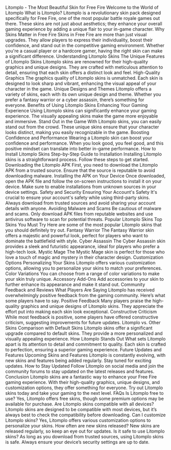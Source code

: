 Litomplo - The Most Beautiful Skin for Free Fire
Welcome to the World of Litomplo
What is Litomplo?
Litomplo is a revolutionary skin pack designed specifically for Free Fire, one of the most popular battle royale games out there. These skins are not just about aesthetics; they enhance your overall gaming experience by adding a unique flair to your in-game character.
Why Skins Matter in Free Fire
Skins in Free Fire are more than just visual upgrades. They allow players to express their individuality, boost their confidence, and stand out in the competitive gaming environment. Whether you're a casual player or a hardcore gamer, having the right skin can make a significant difference.
Understanding Litomplo Skins
The Unique Features of Litomplo Skins
Litomplo skins are renowned for their high-quality graphics and unique designs. They are crafted with meticulous attention to detail, ensuring that each skin offers a distinct look and feel.
High-Quality Graphics
The graphics quality of Litomplo skins is unmatched. Each skin is designed to look sharp and vibrant, enhancing the visual appeal of your character in the game.
Unique Designs and Themes
Litomplo offers a variety of skins, each with its own unique design and theme. Whether you prefer a fantasy warrior or a cyber assassin, there’s something for everyone.
Benefits of Using Litomplo Skins
Enhancing Your Gaming Experience
Using Litomplo skins can significantly enhance your gaming experience. The visually appealing skins make the game more enjoyable and immersive.
Stand Out in the Game
With Litomplo skins, you can easily stand out from the crowd. These unique skins ensure that your character looks distinct, making you easily recognizable in the game.
Boosting Confidence and Performance
Wearing a Litomplo skin can boost your confidence and performance. When you look good, you feel good, and this positive mindset can translate into better in-game performance.
How to Install Litomplo Skins
Step-by-Step Guide to Installation
Installing Litomplo skins is a straightforward process. Follow these steps to get started.
Downloading the Litomplo APK
First, you need to download the Litomplo APK from a trusted source. Ensure that the source is reputable to avoid downloading malware.
Installing the APK on Your Device
Once downloaded, open the APK file and follow the on-screen instructions to install it on your device. Make sure to enable installations from unknown sources in your device settings.
Safety and Security
Ensuring Your Account's Safety
It's crucial to ensure your account's safety while using third-party skins. Always download from trusted sources and avoid sharing your account details with anyone.
Avoiding Malware and Scams
Be cautious of malware and scams. Only download APK files from reputable websites and use antivirus software to scan for potential threats.
Popular Litomplo Skins
Top Skins You Must Try
Here are some of the most popular Litomplo skins that you should definitely try out.
Fantasy Warrior
The Fantasy Warrior skin offers a majestic and powerful look, perfect for players who want to dominate the battlefield with style.
Cyber Assassin
The Cyber Assassin skin provides a sleek and futuristic appearance, ideal for players who prefer a high-tech look.
Mystic Mage
The Mystic Mage skin is perfect for those who love a touch of magic and mystery in their character design.
Customization Options
Personalizing Your Skins
Litomplo offers various customization options, allowing you to personalize your skins to match your preferences.
Color Variations
You can choose from a range of color variations to make your skin truly unique.
Accessory Add-Ons
Add accessories to your skin to further enhance its appearance and make it stand out.
Community Feedback and Reviews
What Players Are Saying
Litomplo has received overwhelmingly positive feedback from the gaming community. Here’s what some players have to say.
Positive Feedback
Many players praise the high-quality graphics and unique designs of Litomplo skins. They appreciate the effort put into making each skin look exceptional.
Constructive Criticism
While most feedback is positive, some players have offered constructive criticism, suggesting improvements for future updates.
Litomplo vs. Other Skins
Comparison with Default Skins
Litomplo skins offer a significant upgrade compared to default skins. They provide a more personalized and visually appealing experience.
How Litomplo Stands Out
What sets Litomplo apart is its attention to detail and commitment to quality. Each skin is crafted to perfection, ensuring a superior gaming experience.
Future Updates and Features
Upcoming Skins and Features
Litomplo is constantly evolving, with new skins and features being added regularly. Stay tuned for exciting updates.
How to Stay Updated
Follow Litomplo on social media and join the community forums to stay updated on the latest releases and features.
Conclusion
Litomplo skins are a fantastic way to enhance your Free Fire gaming experience. With their high-quality graphics, unique designs, and customization options, they offer something for everyone. Try out Litomplo skins today and take your gaming to the next level.
FAQs
Is Litomplo free to use?
Yes, Litomplo offers free skins, though some premium options may be available for purchase.
Are Litomplo skins compatible with all devices?
Litomplo skins are designed to be compatible with most devices, but it’s always best to check the compatibility before downloading.
Can I customize Litomplo skins?
Yes, Litomplo offers various customization options to personalize your skins.
How often are new skins released?
New skins are released regularly, so keep an eye out for updates.
Is it safe to use Litomplo skins?
As long as you download from trusted sources, using Litomplo skins is safe. Always ensure your device’s security settings are up to date.

